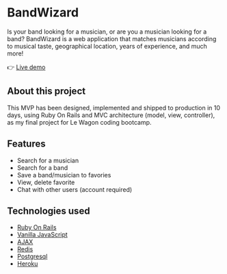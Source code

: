# BandWizard

Is your band looking for a musician, or are you a musician looking for a band? BandWizard is a web application that matches musicians according to musical taste, geographical location, years of experience, and much more!

👉 [Live demo](http://www.bandwizard.co/)

## About this project

This MVP has been designed, implemented and shipped to production in 10 days, using Ruby On Rails and MVC architecture (model, view, controller), as my final project for Le Wagon coding bootcamp.

## Features

- Search for a musician
- Search for a band
- Save a band/musician to favories
- View, delete favorite
- Chat with other users (account required)


## Technologies used

- [Ruby On Rails](https://rubyonrails.org/)
- [Vanilla JavaScript](http://vanilla-js.com/)
- [AJAX](https://developer.mozilla.org/en-US/docs/Web/Guide/AJAX)
- [Redis](https://redis.io/)
- [Postgresql](https://www.postgresql.org/)
- [Heroku](https://www.heroku.com/)
